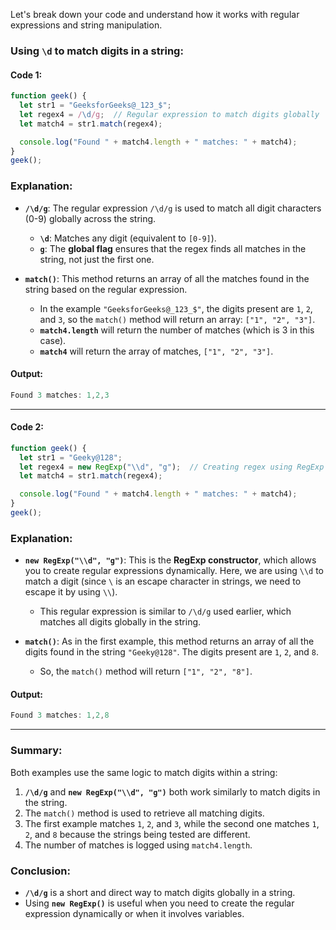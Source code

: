Let's break down your code and understand how it works with regular expressions and string manipulation.

### **Using `\d` to match digits in a string:**

#### Code 1:

```javascript
function geek() {
  let str1 = "GeeksforGeeks@_123_$";
  let regex4 = /\d/g;  // Regular expression to match digits globally
  let match4 = str1.match(regex4);

  console.log("Found " + match4.length + " matches: " + match4);
}
geek();
```

### Explanation:

- **`/\d/g`**: The regular expression `/\d/g` is used to match all digit characters (0-9) globally across the string.
  - **`\d`**: Matches any digit (equivalent to `[0-9]`).
  - **`g`**: The **global flag** ensures that the regex finds all matches in the string, not just the first one.

- **`match()`**: This method returns an array of all the matches found in the string based on the regular expression.
  - In the example `"GeeksforGeeks@_123_$"`, the digits present are `1`, `2`, and `3`, so the `match()` method will return an array: `["1", "2", "3"]`.
  - **`match4.length`** will return the number of matches (which is 3 in this case).
  - **`match4`** will return the array of matches, `["1", "2", "3"]`.

#### Output:
```javascript
Found 3 matches: 1,2,3
```

---

#### Code 2:

```javascript
function geek() {
  let str1 = "Geeky@128";
  let regex4 = new RegExp("\\d", "g");  // Creating regex using RegExp constructor
  let match4 = str1.match(regex4);

  console.log("Found " + match4.length + " matches: " + match4);
}
geek();
```

### Explanation:

- **`new RegExp("\\d", "g")`**: This is the **RegExp constructor**, which allows you to create regular expressions dynamically. Here, we are using `\\d` to match a digit (since `\` is an escape character in strings, we need to escape it by using `\\`).
  - This regular expression is similar to `/\d/g` used earlier, which matches all digits globally in the string.
  
- **`match()`**: As in the first example, this method returns an array of all the digits found in the string `"Geeky@128"`. The digits present are `1`, `2`, and `8`.
  - So, the `match()` method will return `["1", "2", "8"]`.

#### Output:
```javascript
Found 3 matches: 1,2,8
```

---

### **Summary**:

Both examples use the same logic to match digits within a string:

1. **`/\d/g`** and **`new RegExp("\\d", "g")`** both work similarly to match digits in the string.
2. The `match()` method is used to retrieve all matching digits.
3. The first example matches `1`, `2`, and `3`, while the second one matches `1`, `2`, and `8` because the strings being tested are different.
4. The number of matches is logged using `match4.length`.

### Conclusion:

- **`/\d/g`** is a short and direct way to match digits globally in a string.
- Using **`new RegExp()`** is useful when you need to create the regular expression dynamically or when it involves variables.
